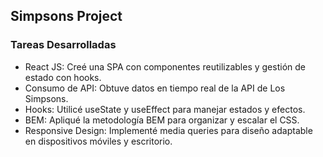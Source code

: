 ## Simpsons Project

### Tareas Desarrolladas

* React JS: Creé una SPA con componentes reutilizables y gestión de estado con hooks.
* Consumo de API: Obtuve datos en tiempo real de la API de Los Simpsons.
* Hooks: Utilicé useState y useEffect para manejar estados y efectos.
* BEM: Apliqué la metodología BEM para organizar y escalar el CSS.
* Responsive Design: Implementé media queries para diseño adaptable en dispositivos móviles y escritorio.
